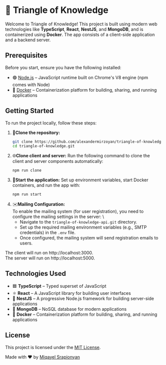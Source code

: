 # 🚀 Triangle of Knowledge

Welcome to Triangle of Knowledge! This project is built using modern web technologies like **TypeScript**, **React**, **NestJS**, and **MongoDB**, and is containerized using **Docker**. The app consists of a client-side application and a backend server.

## Prerequisites

Before you start, ensure you have the following installed:

- 🟢 [Node.js](https://nodejs.org/) – JavaScript runtime built on Chrome's V8 engine (npm comes with Node)
- 🐳 [Docker](https://www.docker.com/) – Containerization platform for building, sharing, and running applications

## Getting Started

To run the project locally, follow these steps:

1. 📁**Clone the repository:**
   ```bash
   git clone https://github.com/alexandermirzoyan/triangle-of-knowledge.git
   cd triangle-of-knowledge.git
   ```
2. 🌐**Clone client and server:**
   Run the following command to clone the client and server components automatically:
   ```bash
   npm run clone
   ```
3. 🚀**Start the application:**
   Set up environment variables, start Docker containers, and run the app with:
   ```bash
   npm run start
   ```
4. ✉️**Mailing Configuration:** \
   To enable the mailing system (for user registration), you need to configure the mailing settings in the server: \
   - Navigate to the `triangle-of-knowledge-api.git` directory.
   - Set up the required mailing environment variables (e.g., SMTP credentials) in the `.env` file.
   - Once configured, the mailing system will send registration emails to users.

The client will run on http://localhost:3000. \
The server will run on http://localhost:5000.

## Technologies Used

- 🟦 **TypeScript** – Typed superset of JavaScript
- ⚛️ **React** – A JavaScript library for building user interfaces
- 🚀 **NestJS** – A progressive Node.js framework for building server-side applications
- 🍃 **MongoDB** – NoSQL database for modern applications
- 🐳 **Docker** – Containerization platform for building, sharing, and running applications

## License

This project is licensed under the [MIT License](LICENSE).

Made with ❤️ by [Miqayel Srapionyan](https://github.com/miqo-srapionyan)

